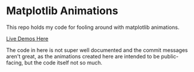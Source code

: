 # Matplotlib Animations

This repo holds my code for fooling around with matplotlib animations.

[Live Demos Here](https://zgul.de/stats/)

The code in here is not super well documented and the commit messages aren't
great, as the animations created here are intended to be public-facing, but the
code itself not so much.
